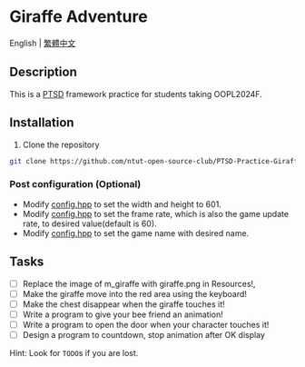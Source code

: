 # Giraffe Adventure

English | [繁體中文](README.zh-hant.md)

## Description

This is a [PTSD](https://github.com/ntut-open-source-club/practical-tools-for-simple-design) framework practice for students taking OOPL2024F.

## Installation

1. Clone the repository

```bash
git clone https://github.com/ntut-open-source-club/PTSD-Practice-Giraffe-Adventure --recursive
```

### Post configuration (Optional)

- Modify [config.hpp](PTSD/include/config.hpp) to set the width and height to 601.
- Modify [config.hpp](PTSD/include/config.hpp) to set the frame rate, which is also the game update rate, to desired value(default is 60).
- Modify [config.hpp](PTSD/include/config.hpp) to set the game name with desired name.

## Tasks

- [ ] Replace the image of m_giraffe with giraffe.png in Resources!,
- [ ] Make the giraffe move into the red area using the keyboard!
- [ ] Make the chest disappear when the giraffe touches it!
- [ ] Write a program to give your bee friend an animation!
- [ ] Write a program to open the door when your character touches it!
- [ ] Design a program to countdown, stop animation after OK display

Hint: Look for `TODO`s if you are lost.
